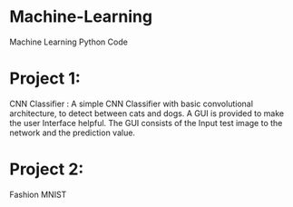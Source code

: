 # Machine-Learning
Machine Learning Python Code

Project 1:
=============
CNN Classifier : A simple CNN Classifier with basic convolutional architecture, to detect between cats and dogs. A GUI is provided                  to make the user Interface helpful. The GUI consists of the Input test image to the network and the prediction                      value.

Project 2:
=============
Fashion MNIST
